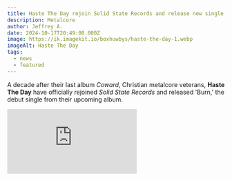 ```yaml
---
title: Haste The Day rejoin Solid State Records and release new single, "Burn"
description: Metalcore
author: Jeffrey A.
date: 2024-10-17T20:49:00.000Z
image: https://ik.imagekit.io/boxhuwbys/haste-the-day-1.webp
imageAlt: Haste The Day
tags:
  - news
  - featured
---
```

A decade after their last album *Coward*, Christian metalcore veterans, **Haste The Day** have officially rejoined *Solid State Records* and released 'Burn,' the debut single from their upcoming album.



<iframe src="https://www.youtube.com/embed/KHSJVd9X6Wg?si=VeD2FOOEk5AThQnc" title="YouTube video player" frameborder="0" allow="accelerometer; autoplay; clipboard-write; encrypted-media; gyroscope; picture-in-picture; web-share" referrerpolicy="strict-origin-when-cross-origin" allowfullscreen></iframe>
